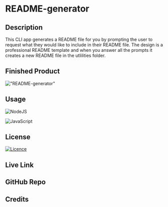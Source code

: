 # README-generator

## Description

This CLI app generates a README file for you by prompting the user to request what they would like to include in their README file. The design is a professional README template and when you answer all the prompts it creates a new README file in the utlilities folder. 

## Finished Product 

!["README-generator"](./assets/images/task-tracker-screen-shot.png "")

## Usage

![NodeJS](https://img.shields.io/badge/node.js-6DA55F?style=for-the-badge&logo=node.js&logoColor=white) 

![JavaScript](https://img.shields.io/badge/javascript-%23323330.svg?style=for-the-badge&logo=javascript&logoColor=%23F7DF1E)

## License

[![Licence](https://img.shields.io/github/license/Ileriayo/markdown-badges?style=for-the-badge)](./LICENSE)

## Live Link

## GitHub Repo

## Credits